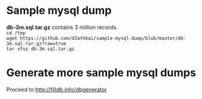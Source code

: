 # Sample mysql dump  
**db-3m.sql.tar.gz** contains 3 million records.  
`cd /tmp`  
`wget https://github.com/d3athkai/sample-mysql-dump/blob/master/db-3m.sql.tar.gz?raw=true`  
`tar xfvz db-3m.sql.tar.gz`  
  
# Generate more sample mysql dumps  
Proceed to http://filldb.info/dbgenerator  
